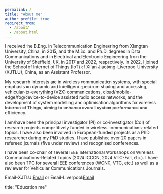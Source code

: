 ```yaml
---
permalink: /
title: "About me"
author_profile: true
redirect_from: 
  - /about/
  - /about.html
---
```


I received the B.Eng. in Telecommunication Engineering from Xiangtan University, China, in 2015, and the M.Sc. and Ph.D. degrees in Data Communications and in Electrical and Electronic Engineering from the University of Sheffield, UK, in 2017 and 2022, respectively. In 2022, I joined the School of Internet of Things (IoT) of Xi'an Jiaotong-Liverpool University (XJTLU), China, as an Assistant Professor.  

My research interests are in wireless communication systems, with special emphasis on dynamic and intelligent spectrum sharing and accessing, vehicular-to-everything (V2X) communications, cloud/mobile-edge/fog/device-to-device assisted radio access networks, and the development of system modelling and optimisation algorithms for wireless Internet of Things, aiming to enhance overall system performance and efficiency. 

I am/have been the principal investigator (PI) or co-investigator (CoI) of research projects competitively funded in wireless communications-related topics. I have also been involved in European-funded projects as a PhD researcher during my PhD studies. I have published over 20 papers in refereed journals (five under review) and recognised conferences. 

I have been co-chair of several IEEE International Workshops on Wireless Communications-Related Topics (2024 ICCCN, 2024 VTC-Fall, etc.). I have also been TPC for several IEEE conferences (WCNC, VTC, etc.) as well as a reviewer for Vehicular Communications Journals.

Email-XJTLU:[Email](mailto:Bintao.Hu@xjtlu.edu.cn) or Email-Liverpool:[Email](mailto:Bintao.Hu@liverpool.ac.uk)

title: "Education me"


